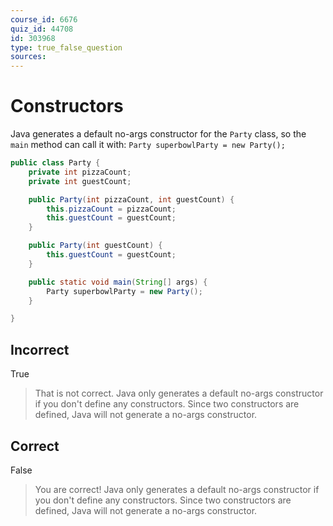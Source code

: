 ```yaml
---
course_id: 6676
quiz_id: 44708
id: 303968
type: true_false_question
sources:
---
```


# Constructors

Java generates a default no-args constructor for the `Party` class,
so the `main` method can call it with:
`Party superbowlParty = new Party();`

```java
public class Party {
    private int pizzaCount;
    private int guestCount;

    public Party(int pizzaCount, int guestCount) {
        this.pizzaCount = pizzaCount;
        this.guestCount = guestCount;
    }

    public Party(int guestCount) {
        this.guestCount = guestCount;
    }

    public static void main(String[] args) {
        Party superbowlParty = new Party();
    }

}
```

## Incorrect

True

> That is not correct. Java only generates a default no-args constructor if you don't define
> any constructors.  Since two constructors are defined, Java will not generate a no-args constructor.

## Correct

False

> You are correct! Java only generates a default no-args constructor if you don't define
> any constructors.  Since two constructors are defined, Java will not generate a no-args constructor.
